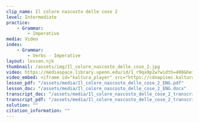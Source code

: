 ```yaml
---
clip_name: Il colore nascosto delle cose 2
level: Intermediate
practice: 
    - Grammar: 
        - Imperative
media: Video
index: 
    - Grammar: 
        - Verbs - Imperative
layout: lesson.njk
thumbnail: /assets/img/Il_colore_nascosto_delle_cose_2.jpg
video: https://mediaspace.library.upenn.edu/id/1_r9qa9p2w?width=400&height=285&playerId=52628472
video_embed: <iframe id="kaltura_player" src="https://cdnapisec.kaltura.com/p/1147242/sp/114724200/embedIframeJs/uiconf_id/9757771/partner_id/1147242?iframeembed=true&playerId=kaltura_player&entry_id=1_r9qa9p2w&flashvars[streamerType]=auto&amp;flashvars[localizationCode]=en&amp;flashvars[sideBarContainer.plugin]=true&amp;flashvars[sideBarContainer.position]=left&amp;flashvars[sideBarContainer.clickToClose]=true&amp;flashvars[chapters.plugin]=true&amp;flashvars[chapters.layout]=vertical&amp;flashvars[chapters.thumbnailRotator]=false&amp;flashvars[streamSelector.plugin]=true&amp;flashvars[EmbedPlayer.SpinnerTarget]=videoHolder&amp;flashvars[dualScreen.plugin]=true&amp;flashvars[Kaltura.addCrossoriginToIframe]=true&amp;&wid=1_84wcm42t" width="400" height="285" allowfullscreen webkitallowfullscreen mozAllowFullScreen allow="autoplay *; fullscreen *; encrypted-media *" sandbox="allow-downloads allow-forms allow-same-origin allow-scripts allow-top-navigation allow-pointer-lock allow-popups allow-modals allow-orientation-lock allow-popups-to-escape-sandbox allow-presentation allow-top-navigation-by-user-activation" frameborder="0" title="Il_colore_nascosto_delle_cose_2"></iframe>
lesson_pdf: "/assets/media/Il_colore_nascosto_delle_cose_2_ENG.pdf"
lesson_doc: "/assets/media/Il_colore_nascosto_delle_cose_2_ENG.docx"
transcript_doc: "/assets/media/Il_colore_nascosto_delle_cose_2_transcript_ENG.docx"
transcript_pdf: "/assets/media/Il_colore_nascosto_delle_cose_2_transcript_ENG.pdf"
solution: ""
citation_information: ""
---
```

